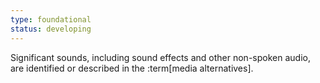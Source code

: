```yaml
---
type: foundational
status: developing
---
```


Significant sounds, including sound effects and other non-spoken audio, are identified or described in the :term[media alternatives].
